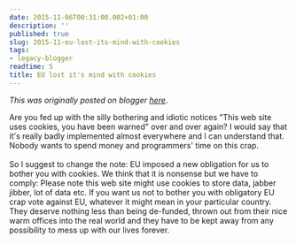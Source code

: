 ```yaml
---
date: 2015-11-06T00:31:00.002+01:00
description: ''
published: true
slug: 2015-11-eu-lost-its-mind-with-cookies
tags:
- legacy-blogger
readtime: 5
title: EU lost it's mind with cookies
---
```


*This was originally posted on blogger [here](https://snarkybrill.blogspot.com/2015/11/eu-lost-its-mind-with-cookies.html)*.

Are you fed up with the silly bothering and idiotic notices "This web site uses cookies, you have been warned" over and over again? I would say that it's really badly implemented almost everywhere and I can understand that. Nobody wants to spend money and programmers' time on this crap.<br />
<br />
So I suggest to change the note: EU imposed a new obligation for us to bother you with cookies. We think that it is nonsense but we have to comply: Please note this web site might use cookies to store data, jabber jibber, lot of data etc. If you want us not to bother you with obligatory EU crap vote against EU, whatever it might mean in your particular country. They deserve nothing less than being de-funded, thrown out from their nice warm offices into the real world and they have to be kept away from any possibility to mess up with our lives forever.